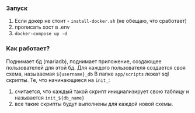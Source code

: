 ### Запуск
1) Если докер не стоит - `install-docker.sh` (не обещаю, что сработает)
2) прописать хост в .env
3) `docker-compose up -d`

### Как работает?
Поднимает бд (mariadb), поднимает приложение, создающее пользователей для этой бд.
Для каждого пользователя создается своя схема, называемая `${username}_db`
В папке `app/scripts` лежат sql скрипты. Те, что начинающиеся на `init_`:
1) считается, что каждый такой скрипт инициализирует свою таблицу и называется `init_${db_name}`
2) все такие скрипты будут выполнены для каждой новой схемы.


